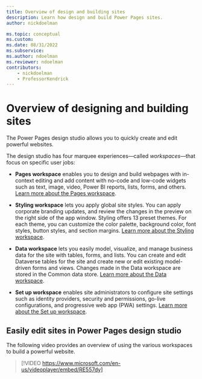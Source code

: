 ```yaml
---
title: Overview of design and building sites
description: Learn how design and build Power Pages sites.
author: nickdoelman

ms.topic: conceptual
ms.custom: 
ms.date: 08/31/2022
ms.subservice:
ms.author: ndoelman
ms.reviewer: ndoelman
contributors:
    - nickdoelman
    - ProfessorKendrick
---
```


# Overview of designing and building sites

The Power Pages design studio allows you to quickly create and edit powerful websites.

The design studio has four marquee experiences—called *workspaces*—that focus on specific user jobs:

- **Pages workspace** enables you to design and build webpages with in-context editing and add content with no-code and low-code widgets such as text, image, video, Power BI reports, lists, forms, and others. [Learn more about the Pages workspace](../getting-started/first-page.md).

- **Styling workspace** lets you apply global site styles. You can apply corporate branding updates, and review the changes in the preview on the right side of the app window. Styling offers 13 preset themes. For each theme, you can customize the color palette, background color, font styles, button styles, and section margins. [Learn more about the Styling workspace](../getting-started/style-site.md).

- **Data workspace** lets you easily model, visualize, and manage business data for the site with tables, forms, and lists. You can create and edit Dataverse tables for the site and create new or edit existing model-driven forms and views. Changes made in the Data workspace are stored in the Common data store. [Learn more about the Data workspace](../getting-started/use-data-workspace.md).

- **Set up workspace** enables site administrators to configure site settings such as identity providers, security and permissions, go-live configurations, and progressive web app (PWA) settings. [Learn more about the Set up workspace](setup-workspace.md).

## Easily edit sites in Power Pages design studio

The following video provides an overview of using the various workspaces to build a powerful website.</br>

> [!VIDEO https://www.microsoft.com/en-us/videoplayer/embed/RE557dy]
